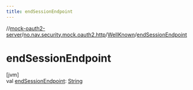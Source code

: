 ```yaml
---
title: endSessionEndpoint
---
```

//[mock-oauth2-server](../../../index.html)/[no.nav.security.mock.oauth2.http](../index.html)/[WellKnown](index.html)/[endSessionEndpoint](end-session-endpoint.html)



# endSessionEndpoint



[jvm]\
val [endSessionEndpoint](end-session-endpoint.html): [String](https://kotlinlang.org/api/latest/jvm/stdlib/kotlin/-string/index.html)




